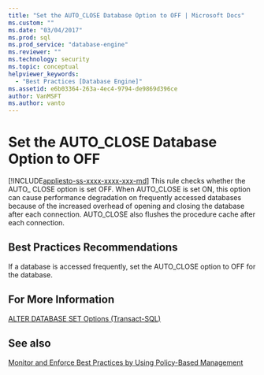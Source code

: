 ```yaml
---
title: "Set the AUTO_CLOSE Database Option to OFF | Microsoft Docs"
ms.custom: ""
ms.date: "03/04/2017"
ms.prod: sql
ms.prod_service: "database-engine"
ms.reviewer: ""
ms.technology: security
ms.topic: conceptual
helpviewer_keywords: 
  - "Best Practices [Database Engine]"
ms.assetid: e6b03364-263a-4ec4-9794-de9869d396ce
author: VanMSFT
ms.author: vanto
---
```

# Set the AUTO_CLOSE Database Option to OFF
[!INCLUDE[appliesto-ss-xxxx-xxxx-xxx-md](../../includes/appliesto-ss-xxxx-xxxx-xxx-md.md)]
  This rule checks whether the AUTO_ CLOSE option is set OFF. When AUTO_CLOSE is set ON, this option can cause performance degradation on frequently accessed databases because of the increased overhead of opening and closing the database after each connection. AUTO_CLOSE also flushes the procedure cache after each connection.  
  
## Best Practices Recommendations  
 If a database is accessed frequently, set the AUTO_CLOSE option to OFF for the database.  
  
## For More Information  
 [ALTER DATABASE SET Options &#40;Transact-SQL&#41;](../../t-sql/statements/alter-database-transact-sql-set-options.md)  
  
## See also  
 [Monitor and Enforce Best Practices by Using Policy-Based Management](../../relational-databases/policy-based-management/monitor-and-enforce-best-practices-by-using-policy-based-management.md)  
  
  
